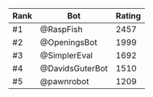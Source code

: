 Rank|Bot|Rating
---|---|---
#1|@RaspFish|2457
#2|@OpeningsBot|1999
#3|@SimplerEval|1692
#4|@DavidsGuterBot|1510
#5|@pawnrobot|1209
